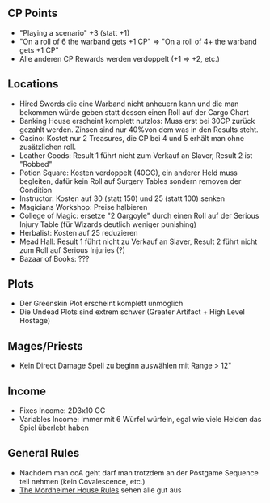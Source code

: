 ## CP Points
 - "Playing a scenario" +3 (statt +1)
 - "On a roll of 6 the warband gets +1 CP" => "On a roll of 4+ the warband gets +1 CP"
 - Alle anderen CP Rewards werden verdoppelt (+1 => +2, etc.)

## Locations
 - Hired Swords die eine Warband nicht anheuern kann und die man bekommen würde geben statt dessen einen Roll auf der Cargo Chart
 - Banking House erscheint komplett nutzlos: Muss erst bei 30CP zurück gezahlt werden. Zinsen sind nur 40%von dem was in den Results steht.
 - Casino: Kostet nur 2 Treasures, die CP bei 4 und 5 erhält man ohne zusätzlichen roll.
 - Leather Goods: Result 1 führt nicht zum Verkauf an Slaver, Result 2 ist "Robbed"
 - Potion Square: Kosten verdoppelt (40GC), ein anderer Held muss begleiten, dafür kein Roll auf Surgery Tables sondern removen der Condition
 - Instructor: Kosten auf 30 (statt 150) und 25 (statt 100) senken
 - Magicians Workshop: Preise halbieren
 - College of Magic: ersetze "2 Gargoyle" durch einen Roll auf der Serious Injury Table (für Wizards deutlich weniger punishing)
 - Herbalist: Kosten auf 25 reduzieren
 - Mead Hall: Result 1 führt nicht zu Verkauf an Slaver, Result 2 führt nicht zum Roll auf Serious Injuries (?)
 - Bazaar of Books: ???

## Plots
 - Der Greenskin Plot erscheint komplett unmöglich
 - Die Undead Plots sind extrem schwer (Greater Artifact + High Level Hostage)

## Mages/Priests
 - Kein Direct Damage Spell zu beginn auswählen mit Range > 12"

## Income
 - Fixes Income: 2D3x10 GC
 - Variables Income: Immer mit 6 Würfel würfeln, egal wie viele Helden das Spiel überlebt haben

## General Rules
 - Nachdem man ooA geht darf man trotzdem an der Postgame Sequence teil nehmen (kein Covalescence, etc.)
 - [The Mordheimer House Rules](https://mordheimer.net/docs/house_rules) sehen alle gut aus
